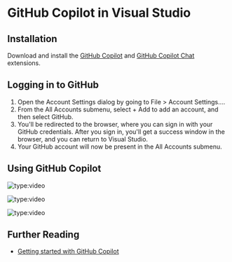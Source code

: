 # GitHub Copilot in Visual Studio

## Installation

Download and install the [GitHub Copilot](https://marketplace.visualstudio.com/items?itemName=GitHub.copilotvs)
and [GitHub Copilot Chat](https://marketplace.visualstudio.com/items?itemName=VisualStudioExptTeam.VSGitHubCopilot)
extensions.

## Logging in to GitHub

1. Open the Account Settings dialog by going to File > Account Settings....
2. From the All Accounts submenu, select + Add to add an account, and then select GitHub.
3. You'll be redirected to the browser, where you can sign in with your GitHub credentials. After you sign in, you'll get a success window in the browser, and you can return to Visual Studio.
4. Your GitHub account will now be present in the All Accounts submenu.

## Using GitHub Copilot

![type:video](https://www.youtube.com/embed/kc_A12G4Elk)

![type:video](https://www.youtube.com/embed/z1ycDvspv8U)

![type:video](https://www.youtube.com/embed/nsSNVZF8NYo)

## Further Reading

- [Getting started with GitHub Copilot](https://docs.github.com/en/copilot/using-github-copilot/getting-started-with-github-copilot)
